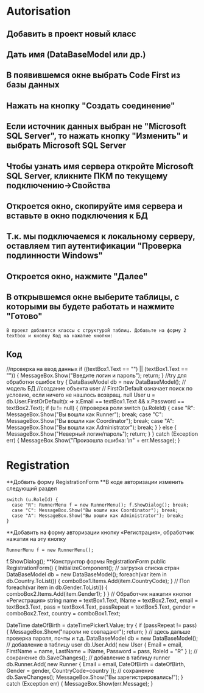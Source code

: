 # Autorisation

## Добавить в проект новый класс
## Дать имя (DataBaseModel или др.) 
## В появившемся окне выбрать Code First из базы данных
## Нажать на кнопку "Создать соединение"
## Если источник данных выбран не "Microsoft SQL Server", то нажать кнопку "Изменить" и выбрать Microsoft SQL Server
## Чтобы узнать имя сервера откройте Microsoft SQL Server, кликните ПКМ по текущему подключению->Свойства
## Откроется окно, скопируйте имя сервера и вставьте в окно подключения к БД 
## Т.к. мы подключаемся к локальному серверу, оставляем тип аутентификации "Проверка подлинности Windows"
## Откроется окно, нажмите "Далее"
## В открывшемся окне выберите таблицы, с которыми вы будете работать и нажмите "Готово"
``В проект добавятся классы с структурой таблиц.
Добавьте на форму 2 textbox и кнопку
Код на нажатие кнопки:``
## Код 
//проверка на ввод данных
if ((textBox1.Text == "") || (textBox1.Text == "")) {
    MessageBox.Show("Введите логин и пароль");
    return;
}
//try для обработки ошибок
try {
    DataBaseModel db = new DataBaseModel(); //модель БД
    //создание объекта user
    // FirstOrDefault означает поиск по условию, если ничего не нашлось возвращ. null
    User u = db.User.FirstOrDefault(x => x.Email == textBox1.Text && x.Password == textBox2.Text);
    if (u != null) {
        //проверка роли 
        switch (u.RoleId) {
            case "R": MessageBox.Show("Вы вошли как Runner"); break;
            case "C": MessageBox.Show("Вы вошли как Coordinator"); break;
            case "A": MessageBox.Show("Вы вошли как Administrator"); break;
        }
    }
    else {
        MessageBox.Show("Неверный логин/пароль");
        return;
    }
}
catch (Exception err) {
    MessageBox.Show("Произошла ошибка: \n" + err.Message);
}

# Registration

**Добвить форму RegistrationForm
**В коде авторизации изменить следующий раздел
```
switch (u.RoleId) {
  case "R": RunnerMenu f = new RunnerMenu(); f.ShowDialog(); break;
  case "C": MessageBox.Show("Вы вошли как Coordinator"); break;
  case "A": MessageBox.Show("Вы вошли как Administrator"); break;
}
```
**Добавить на форму авторизации кнопку «Регистрация», обработчик нажатия на эту кнопку
```
RunnerMenu f = new RunnerMenu();
```
f.ShowDialog();
**Конструктор формы RegistrationForm
public RegistrationForm() {
    InitializeComponent();
    // загрузка списка стран
    DataBaseModel db = new DataBaseModel();
    foreach(var item in db.Country.ToList()) {
        comboBox1.Items.Add(item.CountryCode);
    }
    // Пол
    foreach(var item in db.Gender.ToList()) {
        comboBox2.Items.Add(item.Gender1);
    }
}
// Обработчик нажатия кнопки «Регистрация»
string name = textBox1.Text,
    lName = textBox2.Text,
    email = textBox3.Text,
    pass = textBox4.Text,
    passRepeat = textBox5.Text,
    gender = comboBox2.Text,
    country = comboBox1.Text;

DateTime dateOfBirth = dateTimePicker1.Value;
try {
    if (passRepeat != pass) {
        MessageBox.Show("пароли не совпадают");
        return;
    }
    // здесь дальше проверка пароля, почты и т.д.
    DataBaseModel db = new DataBaseModel();
    // добавление в таблицу user
    db.User.Add(
            new User {
                Email = email,
                FirstName = name,
                LastName = lName,
                Password = pass,
                RoleId = "R"
            }
        );
    //сохранение
    db.SaveChanges();
    // добавление в таблицу runner
    db.Runner.Add(
        new Runner {
            Email = email,
            DateOfBirth = dateOfBirth,
            Gender = gender,
            CountryCode=country
        });
    // сохранение
    db.SaveChanges();
    MessageBox.Show("Вы зарегистрировались!");
}
catch (Exception err) {
    MessageBox.Show(err.Message);
}

